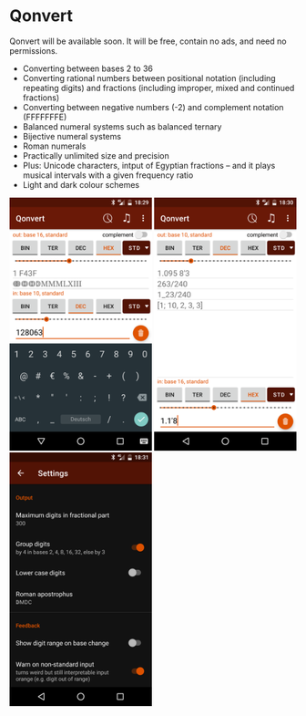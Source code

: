 # Qonvert
Qonvert will be available soon. It will be free, contain no ads, and need no permissions.

* Converting between bases 2 to 36
* Converting rational numbers between positional notation (including repeating digits) and fractions (including improper, mixed and continued fractions)
* Converting between negative numbers (-2) and complement notation (FFFFFFFE)
* Balanced numeral systems such as balanced ternary
* Bijective numeral systems
* Roman numerals
* Practically unlimited size and precision
* Plus: Unicode characters, intput of Egyptian fractions – and it plays musical intervals with a given frequency ratio
* Light and dark colour schemes

<img src="screenshots/integer.png" width="250px" alt="Converting an integer number"> <img src="screenshots/rational.png" width="250px" alt="Converting a rational number"> <img src="screenshots/settings.png" width="250px" alt="App settings">
